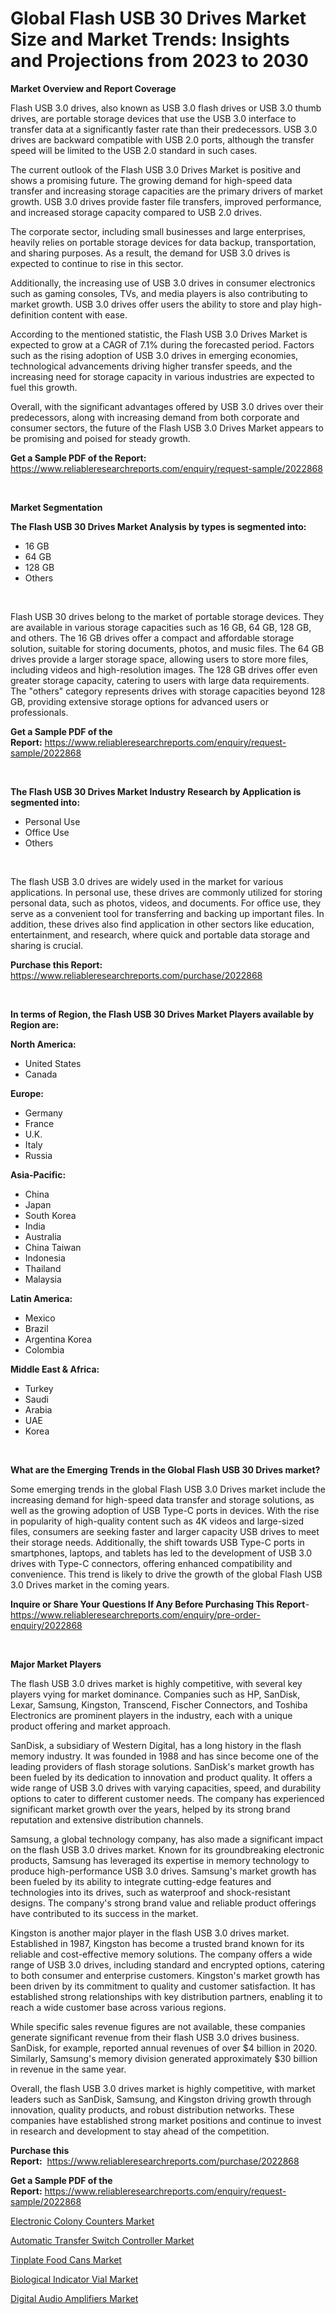 <p><h1>Global Flash USB 30 Drives Market Size and Market Trends: Insights and Projections from 2023 to 2030</h1></p><p><strong>Market Overview and Report Coverage</strong></p>
<p><p>Flash USB 3.0 drives, also known as USB 3.0 flash drives or USB 3.0 thumb drives, are portable storage devices that use the USB 3.0 interface to transfer data at a significantly faster rate than their predecessors. USB 3.0 drives are backward compatible with USB 2.0 ports, although the transfer speed will be limited to the USB 2.0 standard in such cases.</p><p>The current outlook of the Flash USB 3.0 Drives Market is positive and shows a promising future. The growing demand for high-speed data transfer and increasing storage capacities are the primary drivers of market growth. USB 3.0 drives provide faster file transfers, improved performance, and increased storage capacity compared to USB 2.0 drives.</p><p>The corporate sector, including small businesses and large enterprises, heavily relies on portable storage devices for data backup, transportation, and sharing purposes. As a result, the demand for USB 3.0 drives is expected to continue to rise in this sector.</p><p>Additionally, the increasing use of USB 3.0 drives in consumer electronics such as gaming consoles, TVs, and media players is also contributing to market growth. USB 3.0 drives offer users the ability to store and play high-definition content with ease.</p><p>According to the mentioned statistic, the Flash USB 3.0 Drives Market is expected to grow at a CAGR of 7.1% during the forecasted period. Factors such as the rising adoption of USB 3.0 drives in emerging economies, technological advancements driving higher transfer speeds, and the increasing need for storage capacity in various industries are expected to fuel this growth.</p><p>Overall, with the significant advantages offered by USB 3.0 drives over their predecessors, along with increasing demand from both corporate and consumer sectors, the future of the Flash USB 3.0 Drives Market appears to be promising and poised for steady growth.</p></p>
<p><strong>Get a Sample PDF of the Report:</strong> <a href="https://www.reliableresearchreports.com/enquiry/request-sample/2022868">https://www.reliableresearchreports.com/enquiry/request-sample/2022868</a></p>
<p>&nbsp;</p>
<p><strong>Market Segmentation</strong></p>
<p><strong>The Flash USB 30 Drives Market Analysis by types is segmented into:</strong></p>
<p><ul><li>16 GB</li><li>64 GB</li><li>128 GB</li><li>Others</li></ul></p>
<p>&nbsp;</p>
<p><p>Flash USB 30 drives belong to the market of portable storage devices. They are available in various storage capacities such as 16 GB, 64 GB, 128 GB, and others. The 16 GB drives offer a compact and affordable storage solution, suitable for storing documents, photos, and music files. The 64 GB drives provide a larger storage space, allowing users to store more files, including videos and high-resolution images. The 128 GB drives offer even greater storage capacity, catering to users with large data requirements. The "others" category represents drives with storage capacities beyond 128 GB, providing extensive storage options for advanced users or professionals.</p></p>
<p><strong>Get a Sample PDF of the Report:</strong>&nbsp;<a href="https://www.reliableresearchreports.com/enquiry/request-sample/2022868">https://www.reliableresearchreports.com/enquiry/request-sample/2022868</a></p>
<p>&nbsp;</p>
<p><strong>The Flash USB 30 Drives Market Industry Research by Application is segmented into:</strong></p>
<p><ul><li>Personal Use</li><li>Office Use</li><li>Others</li></ul></p>
<p>&nbsp;</p>
<p><p>The flash USB 3.0 drives are widely used in the market for various applications. In personal use, these drives are commonly utilized for storing personal data, such as photos, videos, and documents. For office use, they serve as a convenient tool for transferring and backing up important files. In addition, these drives also find application in other sectors like education, entertainment, and research, where quick and portable data storage and sharing is crucial.</p></p>
<p><strong>Purchase this Report:</strong>&nbsp; <a href="https://www.reliableresearchreports.com/purchase/2022868">https://www.reliableresearchreports.com/purchase/2022868</a></p>
<p>&nbsp;</p>
<p><strong>In terms of Region, the Flash USB 30 Drives Market Players available by Region are:</strong></p>
<p>
    <p> <strong> North America: </strong>
        <ul>
            <li>United States</li>
            <li>Canada</li>
        </ul>
        </p> 
    <p> <strong> Europe: </strong>
        <ul>
            <li>Germany</li>
            <li>France</li>
            <li>U.K.</li>
            <li>Italy</li>
            <li>Russia</li>
        </ul>
        </p> 
    <p> <strong> Asia-Pacific: </strong>
        <ul>
            <li>China</li>
            <li>Japan</li>
            <li>South Korea</li>
            <li>India</li>
            <li>Australia</li>
            <li>China Taiwan</li>
            <li>Indonesia</li>
            <li>Thailand</li>
            <li>Malaysia</li>
        </ul>
        </p> 
    <p> <strong> Latin America: </strong>
        <ul>
            <li>Mexico</li>
            <li>Brazil</li>
            <li>Argentina Korea</li>
            <li>Colombia</li>
        </ul>
        </p> 
    <p> <strong> Middle East & Africa: </strong>
        <ul>
            <li>Turkey</li>
            <li>Saudi</li>
            <li>Arabia</li>
            <li>UAE</li>
            <li>Korea</li>
        </ul>
    </p>
    </p>
<p>&nbsp;</p>
<p><strong>What are the Emerging Trends in the Global Flash USB 30 Drives market?</strong></p>
<p><p>Some emerging trends in the global Flash USB 3.0 Drives market include the increasing demand for high-speed data transfer and storage solutions, as well as the growing adoption of USB Type-C ports in devices. With the rise in popularity of high-quality content such as 4K videos and large-sized files, consumers are seeking faster and larger capacity USB drives to meet their storage needs. Additionally, the shift towards USB Type-C ports in smartphones, laptops, and tablets has led to the development of USB 3.0 drives with Type-C connectors, offering enhanced compatibility and convenience. This trend is likely to drive the growth of the global Flash USB 3.0 Drives market in the coming years.</p></p>
<p><strong>Inquire or Share Your Questions If Any Before Purchasing This Report</strong>- <a href="https://www.reliableresearchreports.com/enquiry/pre-order-enquiry/2022868">https://www.reliableresearchreports.com/enquiry/pre-order-enquiry/2022868</a></p>
<p>&nbsp;</p>
<p><strong>Major Market Players</strong></p>
<p><p>The flash USB 3.0 drives market is highly competitive, with several key players vying for market dominance. Companies such as HP, SanDisk, Lexar, Samsung, Kingston, Transcend, Fischer Connectors, and Toshiba Electronics are prominent players in the industry, each with a unique product offering and market approach.</p><p>SanDisk, a subsidiary of Western Digital, has a long history in the flash memory industry. It was founded in 1988 and has since become one of the leading providers of flash storage solutions. SanDisk's market growth has been fueled by its dedication to innovation and product quality. It offers a wide range of USB 3.0 drives with varying capacities, speed, and durability options to cater to different customer needs. The company has experienced significant market growth over the years, helped by its strong brand reputation and extensive distribution channels.</p><p>Samsung, a global technology company, has also made a significant impact on the flash USB 3.0 drives market. Known for its groundbreaking electronic products, Samsung has leveraged its expertise in memory technology to produce high-performance USB 3.0 drives. Samsung's market growth has been fueled by its ability to integrate cutting-edge features and technologies into its drives, such as waterproof and shock-resistant designs. The company's strong brand value and reliable product offerings have contributed to its success in the market.</p><p>Kingston is another major player in the flash USB 3.0 drives market. Established in 1987, Kingston has become a trusted brand known for its reliable and cost-effective memory solutions. The company offers a wide range of USB 3.0 drives, including standard and encrypted options, catering to both consumer and enterprise customers. Kingston's market growth has been driven by its commitment to quality and customer satisfaction. It has established strong relationships with key distribution partners, enabling it to reach a wide customer base across various regions.</p><p>While specific sales revenue figures are not available, these companies generate significant revenue from their flash USB 3.0 drives business. SanDisk, for example, reported annual revenues of over $4 billion in 2020. Similarly, Samsung's memory division generated approximately $30 billion in revenue in the same year.</p><p>Overall, the flash USB 3.0 drives market is highly competitive, with market leaders such as SanDisk, Samsung, and Kingston driving growth through innovation, quality products, and robust distribution networks. These companies have established strong market positions and continue to invest in research and development to stay ahead of the competition.</p></p>
<p><strong>Purchase this Report:</strong>&nbsp;&nbsp;<a href="https://www.reliableresearchreports.com/purchase/2022868">https://www.reliableresearchreports.com/purchase/2022868</a></p>
<p></p>
<p><strong>Get a Sample PDF of the Report:</strong>&nbsp;<a href="https://www.reliableresearchreports.com/enquiry/request-sample/2022868">https://www.reliableresearchreports.com/enquiry/request-sample/2022868</a></p>
<p><p><a href="https://github.com/kipkeeva/Market-Research-Report-List-1/blob/main/electronic-colony-counters-market.md">Electronic Colony Counters Market</a></p><p><a href="https://www.linkedin.com/pulse/automatic-transfer-switch-controller-market-research-pbsge/">Automatic Transfer Switch Controller Market</a></p><p><a href="https://medium.com/@piercehoppe2023/tinplate-food-cans-market-analysis-its-cagr-market-segmentation-and-global-industry-overview-72b36de44674">Tinplate Food Cans Market</a></p><p><a href="https://github.com/provorikovar/Market-Research-Report-List-1/blob/main/biological-indicator-vial-market.md">Biological Indicator Vial Market</a></p><p><a href="https://www.linkedin.com/pulse/digital-audio-amplifiers-market-size-share-global-analysis-3qv1e/">Digital Audio Amplifiers Market</a></p></p>